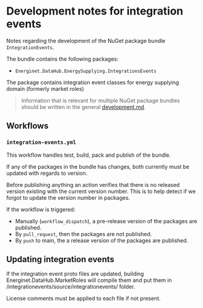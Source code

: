 # Development notes for integration events

Notes regarding the development of the NuGet package bundle `IntegrationEvents`.

The bundle contains the following packages:

* `Energinet.DataHub.EnergySupplying.IntegrationsEvents`

The package contains integration event classes for energy supplying domain (formerly market roles)

> Information that is relevant for multiple NuGet package bundles should be written in the general [development.md](../../../documents/development.md).

## Workflows

### `integration-events.yml`

This workflow handles test, build, pack and publish of the bundle.

If any of the packages in the bundle has changes, both currently must be updated with regards to version.

Before publishing anything an action verifies that there is no released version existing with the current version number. This is to help detect if we forgot to update the version number in packages.

If the workflow is triggered:

* Manually (`workflow_dispatch`), a pre-release version of the packages are published.
* By `pull_request`, then the packages are not published.
* By `push` to main, the a release version of the packages are published.

## Updating integration events

If the integration event proto files are updated, building Energinet.DataHub.MarketRoles will compile them and put them in /integrationevents/source/integrationevents/ folder.

License comments must be applied to each file if not present.
